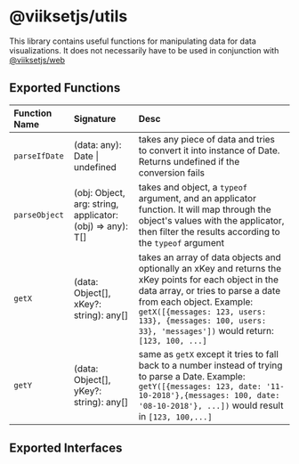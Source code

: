 # @viiksetjs/utils

This library contains useful functions for manipulating data for data visualizations. It does not necessarily have to be used in conjunction with [@viiksetjs/web](https://github.com/jamestthompson3/viiksetjs/blob/master/packages/web/README.md)

## Exported Functions

| Function Name | Signature                                                    | Desc                                                                                                                                                                                                                                                                                   |
| :------------ | :----------------------------------------------------------- | :------------------------------------------------------------------------------------------------------------------------------------------------------------------------------------------------------------------------------------------------------------------------------------- |
| `parseIfDate` | (data: any): Date \| undefined                               | takes any piece of data and tries to convert it into instance of Date. Returns undefined if the conversion fails                                                                                                                                                                       |
| `parseObject` | <T>(obj: Object, arg: string, applicator: (obj) => any): T[] | takes and object, a `typeof` argument, and an applicator function. It will map through the object's values with the applicator, then filter the results according to the `typeof` argument                                                                                             |
| `getX`        | (data: Object[], xKey?: string): any[]                       | takes an array of data objects and optionally an xKey and returns the xKey points for each object in the data array, or tries to parse a date from each object. Example: `getX([{messages: 123, users: 133}, {messages: 100, users: 33}, 'messages'])` would return: `[123, 100, ...]` |
| `getY`        | (data: Object[], yKey?: string): any[]                       | same as `getX` except it tries to fall back to a number instead of trying to parse a Date. Example: `getY([{messages: 123, date: '11-10-2018'},{messages: 100, date: '08-10-2018'}, ...])` would result in `[123, 100,...]`                                                            |

## Exported Interfaces
